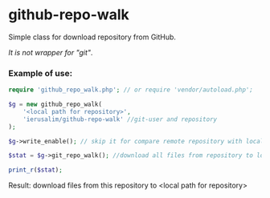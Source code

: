 # github-repo-walk

Simple class for download repository from GitHub.

_It is not wrapper for "git"_.

### Example of use:
```php
require 'github_repo_walk.php'; // or require 'vendor/autoload.php';

$g = new github_repo_walk( 
    '<local path for repository>',
    'ierusalim/github-repo-walk' //git-user and repository
);

$g->write_enable(); // skip it for compare remote repository with local copy

$stat = $g->git_repo_walk(); //download all files from repository to local-path

print_r($stat);
```

Result: download files from this repository to &lt;local path for repository&gt;

